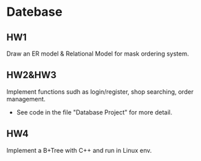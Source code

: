 Datebase
==
## HW1
Draw an ER model & Relational Model for mask ordering system.

## HW2&HW3 
Implement functions sudh as login/register, shop searching, order management.
- See code in the file "Database Project" for more detail.

## HW4 
Implement a B+Tree with C++ and run in Linux env.
